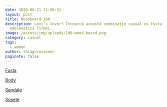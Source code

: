 ```yaml
---
date: 2020-08-21 21:20:31
layout: post
title: Moodboard 100
description: Levi’s lover? Încearcă această combinație casual cu fusta midi,
  emblematică firmei.
image: /assets/img/uploads/100-mood-board.png
category: casual
tags:
  - women
author: thiagorossener
paginate: false
---
```

[Fusta](http://bit.do/fHHqU)

[](http://bit.do/fHHqU)[Body](http://bit.do/fHHq8)

[Sandale](http://bit.do/fHHrb)

[Sosete](http://bit.do/fHHrg)